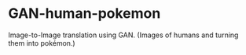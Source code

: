 # GAN-human-pokemon
Image-to-Image translation using GAN. (Images of humans and turning them into pokémon.)
